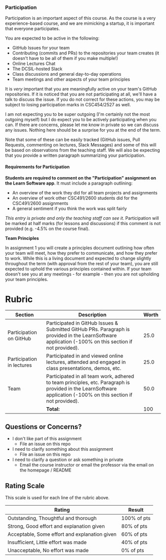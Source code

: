 ### Participation

Participation is an important aspect of this course. As the course is a very experience-based course, and we are mimicking a startup, it is important that everyone participates.

You are expected to be active in the following:

- GitHub Issues for your team
- Contributing (commits and PRs) to the repositories your team creates (it doesn't have to be all of them if you make multiple!)
- Online Lectures Chat
- The DCSIL-hosted Slack
- Class discussions and general day-to-day operations
- Team meetings and other aspects of your team principles

It is _very_ important that you are meaningfully active on your team's GitHub repositories. If it is noticed that you are not participating at all, we'll have a talk to discuss the issue. If you do not correct for these actions, you may be subject to losing participation marks in CSC454/2527 as well.

I am not expecting you to be super outgoing (I'm certainly not the most outgoing myself) but I do expect you to be actively participating when you can. If there are concerns, please let me know in private so we can discuss any issues. Nothing here should be a surprise for you at the end of the term.

Note that some of these can be easily tracked (GitHub issues, Pull Requests, commenting on lectures, Slack Messages) and some of this will be based on observations from the teaching staff. We will also be expecting that you provide a written paragraph summarizing your participation.
#### Requirements for Participation

**Students are required to comment on the "Participation" assignment on the Learn Software app**. It must include a paragraph outlining:
- An overview of the work they did for all team projects and assignments
- An overview of work other CSC491/2600 students did for the CSC491/2600 assignments
- A general sentiment if you think the work was split fairly

_This entry is private and only the teaching staff can see it_. Participation will be marked at half marks (for lessons and discussions) if this comment is not provided (e.g. -4.5% on the course final).

**Team Principles**

In assignment 1 you will create a principles document outlining how often your team will meet, how they prefer to communicate, and how they prefer to work. While this is a living document and expected to change slightly throughout the term (with approval from the rest of your team), you are still expected to uphold the various principles contained within. If your team doesn't see you at any meetings - for example - then you are not upholding your team principles.

# Rubric
 
<!-- RUBRIC START --> 

| Section | Description | Worth |
| --- | --- | --- |
| Participation on GitHub | Participated in GitHub Issues & Submitted GitHub PRs. Paragraph is provided in the LearnSoftware application (-100% on this section if not provided).  | 25.0 |
| Participation in lectures | Participated in and viewed online lectures, attended and engaged in class presentations, demos, etc. | 25.0 |
| Team | Participated in all team work, adhered to team principles, etc. Paragraph is provided in the LearnSoftware application (-100% on this section if not provided).  | 50.0 |
| | **Total:** | 100 |

 <!-- RUBRIC END -->


## Questions or Concerns?

* I don't like part of this assignment
  * File an issue on this repo
* I need to clarify something about this assignment
  * File an issue on this repo
* I need to clarify a question or ask something in private
  * Email the course instructor or email the professor via the email on the homepage / README

## Rating Scale

This scale is used for each line of the rubric above.


| Rating | Result |
| --- | --- |
| Outstanding, Thoughtful and thorough | 100% of pts | 
| Strong, Good effort and explanation given | 80% of pts |
| Acceptable, Some effort and explanation given | 60% of pts |
| Insufficient, Little effort was made | 40% of pts |
| Unacceptable, No effort was made | 0% of pts |
